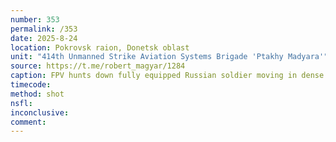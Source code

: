 ```yaml
---
number: 353
permalink: /353
date: 2025-8-24
location: Pokrovsk raion, Donetsk oblast
unit: "414th Unmanned Strike Aviation Systems Brigade 'Ptakhy Madyara'"
source: https://t.me/robert_magyar/1284
caption: FPV hunts down fully equipped Russian soldier moving in dense bushes, hits close. Another drone zooms in as he's down on the ground, grabs his AK, points under his chin, makes what looks like test shot, then shoots himself
timecode: 
method: shot
nsfl: 
inconclusive: 
comment: 
---
```

<script async src="https://telegram.org/js/telegram-widget.js?22" data-telegram-post="robert_magyar/1284" data-width="100%"></script>